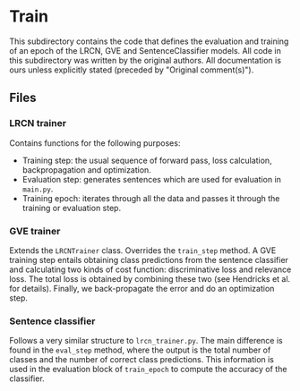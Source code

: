 # Train

This subdirectory contains the code that defines the evaluation and training of an epoch of the LRCN, GVE and
SentenceClassifier models. All code in this subdirectory was written by the original authors. All documentation is ours unless explicitly stated 
(preceded by "Original comment(s)"). 

## Files

### LRCN trainer

Contains functions for the following purposes:

 - Training step: the usual sequence of forward pass, loss calculation, backpropagation and 
optimization. 
 - Evaluation step: generates sentences which are used for evaluation in `main.py`.
 - Training epoch: iterates through all the data and passes it through the training or evaluation step.

### GVE trainer

Extends the `LRCNTrainer` class. Overrides the `train_step` method. A GVE training step entails obtaining class 
predictions from the sentence classifier and calculating two kinds of cost function: discriminative loss and 
relevance loss. The total loss is obtained by combining these two (see Hendricks et al. for details). Finally, 
we back-propagate the error and do an optimization step.

### Sentence classifier

Follows a very similar structure to `lrcn_trainer.py`. The main difference is found in the `eval_step` method, where the
output is the total number of classes and the number of correct class predictions. This information is used in the 
evaluation block of `train_epoch` to compute the accuracy of the classifier.